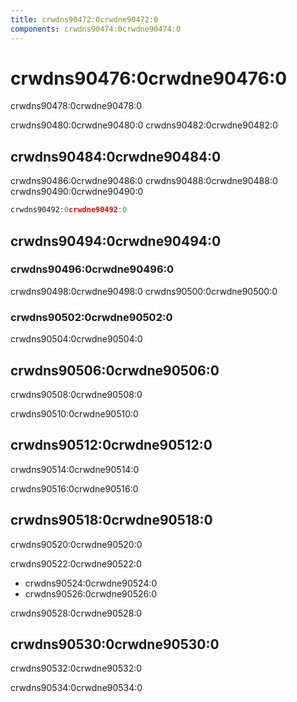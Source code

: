 ```yaml
---
title: crwdns90472:0crwdne90472:0
components: crwdns90474:0crwdne90474:0
---
```


# crwdns90476:0crwdne90476:0

<p class="description">crwdns90478:0crwdne90478:0</p>

crwdns90480:0crwdne90480:0 crwdns90482:0crwdne90482:0

## crwdns90484:0crwdne90484:0

crwdns90486:0crwdne90486:0 crwdns90488:0crwdne90488:0 crwdns90490:0crwdne90490:0

```js
crwdns90492:0crwdne90492:0

```

## crwdns90494:0crwdne90494:0

### crwdns90496:0crwdne90496:0

crwdns90498:0crwdne90498:0 crwdns90500:0crwdne90500:0

### crwdns90502:0crwdne90502:0

crwdns90504:0crwdne90504:0

## crwdns90506:0crwdne90506:0

crwdns90508:0crwdne90508:0

crwdns90510:0crwdne90510:0

## crwdns90512:0crwdne90512:0

crwdns90514:0crwdne90514:0

crwdns90516:0crwdne90516:0

## crwdns90518:0crwdne90518:0

crwdns90520:0crwdne90520:0

crwdns90522:0crwdne90522:0

- crwdns90524:0crwdne90524:0
- crwdns90526:0crwdne90526:0

crwdns90528:0crwdne90528:0

## crwdns90530:0crwdne90530:0

crwdns90532:0crwdne90532:0

crwdns90534:0crwdne90534:0